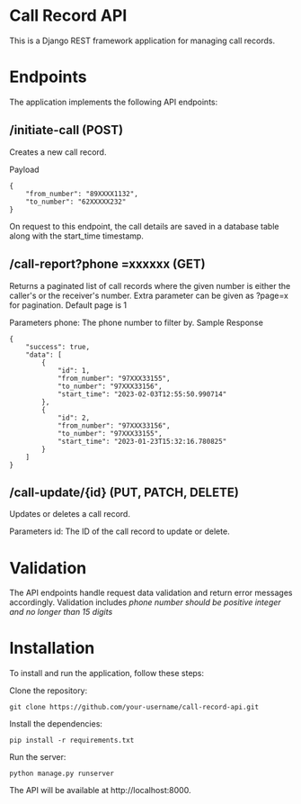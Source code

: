 # Call Record API
This is a Django REST framework application for managing call records.

# Endpoints
The application implements the following API endpoints:

## /initiate-call (POST)
Creates a new call record.

Payload
```
{
    "from_number": "89XXXX1132",
    "to_number": "62XXXXX232"
}
```
On request to this endpoint, the call details are saved in a database table along with the start_time timestamp.

## /call-report?phone =xxxxxx (GET)
Returns a paginated list of call records where the given number is either the caller's or the receiver's number.
Extra parameter can be given as ?page=x for pagination. Default page is 1

Parameters
phone: The phone number to filter by.
Sample Response
```
{
    "success": true,
    "data": [
        {
            "id": 1,
            "from_number": "97XXX33155",
            "to_number": "97XXX33156",
            "start_time": "2023-02-03T12:55:50.990714"
        },
        {
            "id": 2,
            "from_number": "97XXX33156",
            "to_number": "97XXX33155",
            "start_time": "2023-01-23T15:32:16.780825"
        }
    ]
} 
```
## /call-update/{id} (PUT, PATCH, DELETE)
Updates or deletes a call record.

Parameters
id: The ID of the call record to update or delete.

# Validation
The API endpoints handle request data validation and return error messages accordingly.
Validation includes *phone number should be positive integer and no longer than 15 digits*

# Installation
To install and run the application, follow these steps:

Clone the repository:
```
git clone https://github.com/your-username/call-record-api.git
```

Install the dependencies:
```
pip install -r requirements.txt

```

Run the server:
```
python manage.py runserver
```
The API will be available at http://localhost:8000.
